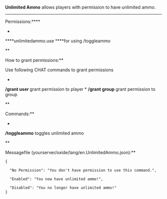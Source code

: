 **Unlimited Ammo** allows players with permission to have unlimited ammo.
****

Permissions:****


* 
****unlimitedammo.use ****for using /toggleammo


**

How to grant permissions:**

Use following CHAT commands to grant permissions


* 
**/grant user <player> <permission>** grant permission to player
* 
**/grant group <group> <permission>** grant permission to group


**

Commands:**


* 
**/toggleammo** toggles unlimited ammo


**

Messagefile (yourserver/oxide/lang/en.UnlimitedAmmo.json):**

````
{

  "No Permission": "You don't have permission to use this command.",

  "Enabled": "You now have unlimited ammo!",

  "Disabled": "You no longer have unlimited ammo!"
}
````